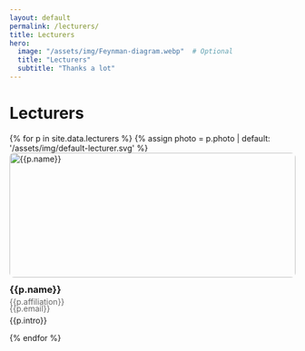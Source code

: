 ```yaml
---
layout: default
permalink: /lecturers/
title: Lecturers
hero:
  image: "/assets/img/Feynman-diagram.webp"  # Optional
  title: "Lecturers"
  subtitle: "Thanks a lot"
---
```

# Lecturers

<div class="grid grid-2">
  {% for p in site.data.lecturers %}
    {% assign photo = p.photo | default: '/assets/img/default-lecturer.svg' %}
    <div class="card">
      <img src="{{photo | relative_url}}" alt="{{p.name}}" style="width:100%;max-height:220px;object-fit:cover;border-radius:8px;margin-bottom:.5rem">
      <h3 style="margin:.2rem 0">{{p.name}}</h3>
      <div style="color:#666;margin:.2rem 0">{{p.affiliation}}</div>
      <div style="color:#666;margin:-0.5rem 0">{{p.email}}</div>
      <p style="margin-top:.75rem">{{p.intro}}</p>
    </div>
  {% endfor %}
</div>
